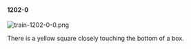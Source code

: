#### 1202-0
![train-1202-0-0.png](https://github.com/lil-lab/nlvr/raw/master/nlvr/train/images/45/train-1202-0-0.png "train-1202-0-0.png")

There is a yellow square closely touching the bottom of a box.